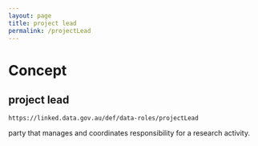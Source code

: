 ```yaml
---
layout: page
title: project lead
permalink: /projectLead
---
```

# Concept

## project lead

`https://linked.data.gov.au/def/data-roles/projectLead`

party that manages and coordinates responsibility for a research activity. 
